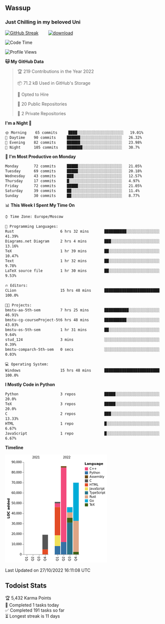 ## Wassup 
### Just Chilling in my beloved Uni 

<!--
-->

[![GitHub Streak](http://github-readme-streak-stats.herokuapp.com?user=archeoss&theme=shades-of-purple&hide_border=true&date_format=j%20M%5B%20Y%5D)](https://git.io/streak-stats)&nbsp;&nbsp;&nbsp;&nbsp;&nbsp;&nbsp;&nbsp;&nbsp;[![download](https://user-images.githubusercontent.com/68448737/147796309-d8b65b1d-4dde-40d9-b03a-2b42aaa6cd43.jpeg)
](http://bmstu.ru/)

<!--START_SECTION:waka-->
![Code Time](http://img.shields.io/badge/Code%20Time-651%20hrs%2038%20mins-blue)

![Profile Views](http://img.shields.io/badge/Profile%20Views-1-blue)

**🐱 My GitHub Data** 

> 🏆 219 Contributions in the Year 2022
 > 
> 📦 71.2 kB Used in GitHub's Storage 
 > 
> 💼 Opted to Hire
 > 
> 📜 20 Public Repositories 
 > 
> 🔑 2 Private Repositories  
 > 
**I'm a Night 🦉** 

```text
🌞 Morning    65 commits     ████░░░░░░░░░░░░░░░░░░░░░   19.01% 
🌆 Daytime    90 commits     ██████░░░░░░░░░░░░░░░░░░░   26.32% 
🌃 Evening    82 commits     ██████░░░░░░░░░░░░░░░░░░░   23.98% 
🌙 Night      105 commits    ███████░░░░░░░░░░░░░░░░░░   30.7%

```
📅 **I'm Most Productive on Monday** 

```text
Monday       72 commits     █████░░░░░░░░░░░░░░░░░░░░   21.05% 
Tuesday      69 commits     █████░░░░░░░░░░░░░░░░░░░░   20.18% 
Wednesday    43 commits     ███░░░░░░░░░░░░░░░░░░░░░░   12.57% 
Thursday     17 commits     █░░░░░░░░░░░░░░░░░░░░░░░░   4.97% 
Friday       72 commits     █████░░░░░░░░░░░░░░░░░░░░   21.05% 
Saturday     39 commits     ██░░░░░░░░░░░░░░░░░░░░░░░   11.4% 
Sunday       30 commits     ██░░░░░░░░░░░░░░░░░░░░░░░   8.77%

```


📊 **This Week I Spent My Time On** 

```text
⌚︎ Time Zone: Europe/Moscow

💬 Programming Languages: 
Rust                     6 hrs 32 mins       ██████████░░░░░░░░░░░░░░░   41.39% 
Diagrams.net Diagram     2 hrs 4 mins        ███░░░░░░░░░░░░░░░░░░░░░░   13.16% 
TeX                      1 hr 39 mins        ██░░░░░░░░░░░░░░░░░░░░░░░   10.47% 
Text                     1 hr 32 mins        ██░░░░░░░░░░░░░░░░░░░░░░░   9.78% 
LaTeX source file        1 hr 30 mins        ██░░░░░░░░░░░░░░░░░░░░░░░   9.53%

🔥 Editors: 
CLion                    15 hrs 48 mins      █████████████████████████   100.0%

🐱‍💻 Projects: 
bmstu-aa-5th-sem         7 hrs 25 mins       ███████████░░░░░░░░░░░░░░   46.91% 
bmstu-cg-courseProject-5t6 hrs 48 mins       ██████████░░░░░░░░░░░░░░░   43.03% 
bmstu-os-5th-sem         1 hr 31 mins        ██░░░░░░░░░░░░░░░░░░░░░░░   9.64% 
stud_124                 3 mins              ░░░░░░░░░░░░░░░░░░░░░░░░░   0.39% 
bmstu-comparch-5th-sem   0 secs              ░░░░░░░░░░░░░░░░░░░░░░░░░   0.03%

💻 Operating System: 
Windows                  15 hrs 48 mins      █████████████████████████   100.0%

```

**I Mostly Code in Python** 

```text
Python                   3 repos             █████░░░░░░░░░░░░░░░░░░░░   20.0% 
TeX                      3 repos             █████░░░░░░░░░░░░░░░░░░░░   20.0% 
C                        2 repos             ███░░░░░░░░░░░░░░░░░░░░░░   13.33% 
HTML                     1 repo              █░░░░░░░░░░░░░░░░░░░░░░░░   6.67% 
JavaScript               1 repo              █░░░░░░░░░░░░░░░░░░░░░░░░   6.67%

```


**Timeline**

![Chart not found](https://raw.githubusercontent.com/archeoss/archeoss/master/charts/bar_graph.png) 


 Last Updated on 27/10/2022 16:11:08 UTC
<!--END_SECTION:waka-->

## Todoist Stats

<!-- TODO-IST:START -->
🏆  5,432 Karma Points           
🌸  Completed 1 tasks today           
✅  Completed 191 tasks so far           
⏳  Longest streak is 11 days
<!-- TODO-IST:END -->

